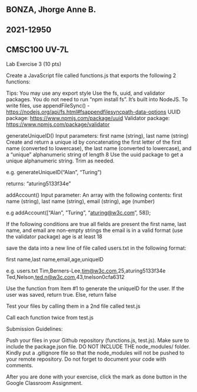 ## BONZA, Jhorge Anne B.
## 2021-12950
## CMSC100 UV-7L

Lab Exercise 3 (10 pts)

Create a JavaScript file called functions.js that exports the following 2 functions:

Tips:
You may use any export style
Use the fs, uuid, and validator packages. 
You do not need to run “npm install fs”. It’s built into NodeJS.
To write files, use appendFileSync() -  https://nodejs.org/api/fs.html#fsappendfilesyncpath-data-options
UUID package: https://www.npmjs.com/package/uuid
Validator package: https://www.npmjs.com/package/validator

generateUniqueID()
Input parameters: first name (string), last name (string)
Create and return a unique id by concatenating the first letter of the first name (converted to lowercase), the last name (converted to lowercase), and a “unique” alphanumeric string of length 8
Use the uuid package to get a unique alphanumeric string. Trim as needed. 

e.g.
generateUniqueID(“Alan”, “Turing”)

returns: “aturing5133f34e”

addAccount()
Input parameter: An array with the following contents: first name (string), last name (string), email (string), age (number)

e.g addAccount([“Alan”, ”Turing”, “aturing@w3c.com”, 58]);

If the following conditions are true
all fields are present
the first name, last name, and email are non-empty strings
the email is in a valid format (use the validator package)
age is at least 18

save the data into a new line of file called users.txt in the following format:

first name,last name,email,age,uniqueID

e.g.
users.txt
Tim,Berners-Lee,tim@w3c.com,25,aturing5133f34e
Ted,Nelson,ted.n@w3c.com,43,tnelson0cfa6312


Use the function from Item #1 to generate the uniqueID for the user.
If the user was saved, return true. Else, return false


Test your files by calling them in a 2nd file called test.js

Call each function twice from test.js


Submission Guidelines:

Push your files in your Github repository (functions.js, test.js). Make sure to include the package.json file. DO NOT INCLUDE THE node_modules/ folder. Kindly put a .gitignore file so that the node_modules will not be pushed to your remote repository. Do not forget to document your code with comments.

After you are done with your exercise, click the mark as done button in the Google Classroom Assignment.
